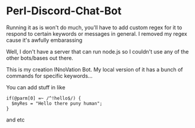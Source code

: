 # Perl-Discord-Chat-Bot
Running it as is won't do much, you'll have to add custom regex for it to respond to certain keywords or messages in general. I removed my regex cause it's awfully embarassing

Well, I don't have a server that can run node.js so I couldn't use any of the other bots/bases out there.

This is my creation INnoVation Bot. My local version of it has a bunch of commands for specific keywords...

You can add stuff in like

    if(@parm[0] =~ /^!hello$/) {
      $myRes = "Hello there puny human";
    }

and etc
